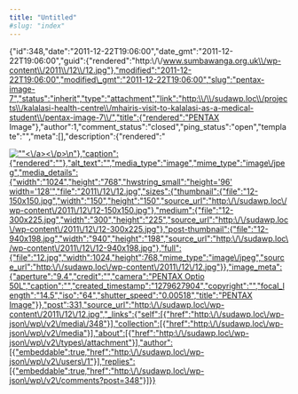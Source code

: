 ```yaml
---
title: "Untitled"
#slug: "index"
---
```


{"id":348,"date":"2011-12-22T19:06:00","date\_gmt":"2011-12-22T19:06:00","guid":{"rendered":"http:\\/\\/www.sumbawanga.org.uk\\/wp-content\\/2011\\/12\\/12.jpg"},"modified":"2011-12-22T19:06:00","modified\_gmt":"2011-12-22T19:06:00","slug":"pentax-image-7","status":"inherit","type":"attachment","link":"http:\\/\\/sudawp.loc\\/projects\\/kalalasi-health-centre\\/mhairis-visit-to-kalalasi-as-a-medical-student\\/pentax-image-7\\/","title":{"rendered":"PENTAX Image"},"author":1,"comment\_status":"closed","ping\_status":"open","template":"","meta":\[\],"description":{"rendered":"

[![\"\"](\"http:\/\/sudawp.loc\/wp-content\/2011\/12\/12-300x225.jpg\")<\\/a><\\/p>\\n"},"caption":{"rendered":""},"alt\_text":"","media\_type":"image","mime\_type":"image\\/jpeg","media\_details":{"width":"1024","height":"768","hwstring\_small":"height='96' width='128'","file":"2011\\/12\\/12.jpg","sizes":{"thumbnail":{"file":"12-150x150.jpg","width":"150","height":"150","source\_url":"http:\\/\\/sudawp.loc\\/wp-content\\/2011\\/12\\/12-150x150.jpg"},"medium":{"file":"12-300x225.jpg","width":"300","height":"225","source\_url":"http:\\/\\/sudawp.loc\\/wp-content\\/2011\\/12\\/12-300x225.jpg"},"post-thumbnail":{"file":"12-940x198.jpg","width":"940","height":"198","source\_url":"http:\\/\\/sudawp.loc\\/wp-content\\/2011\\/12\\/12-940x198.jpg"},"full":{"file":"12.jpg","width":1024,"height":768,"mime\_type":"image\\/jpeg","source\_url":"http:\\/\\/sudawp.loc\\/wp-content\\/2011\\/12\\/12.jpg"}},"image\_meta":{"aperture":"9.4","credit":"","camera":"PENTAX Optio 50L","caption":"","created\_timestamp":"1279627904","copyright":"","focal\_length":"14.5","iso":"64","shutter\_speed":"0.00518","title":"PENTAX Image"}},"post":331,"source\_url":"http:\\/\\/sudawp.loc\\/wp-content\\/2011\\/12\\/12.jpg","\_links":{"self":\[{"href":"http:\\/\\/sudawp.loc\\/wp-json\\/wp\\/v2\\/media\\/348"}\],"collection":\[{"href":"http:\\/\\/sudawp.loc\\/wp-json\\/wp\\/v2\\/media"}\],"about":\[{"href":"http:\\/\\/sudawp.loc\\/wp-json\\/wp\\/v2\\/types\\/attachment"}\],"author":\[{"embeddable":true,"href":"http:\\/\\/sudawp.loc\\/wp-json\\/wp\\/v2\\/users\\/1"}\],"replies":\[{"embeddable":true,"href":"http:\\/\\/sudawp.loc\\/wp-json\\/wp\\/v2\\/comments?post=348"}\]}}](http:\/\/sudawp.loc\/wp-content\/2011\/12\/12.jpg)